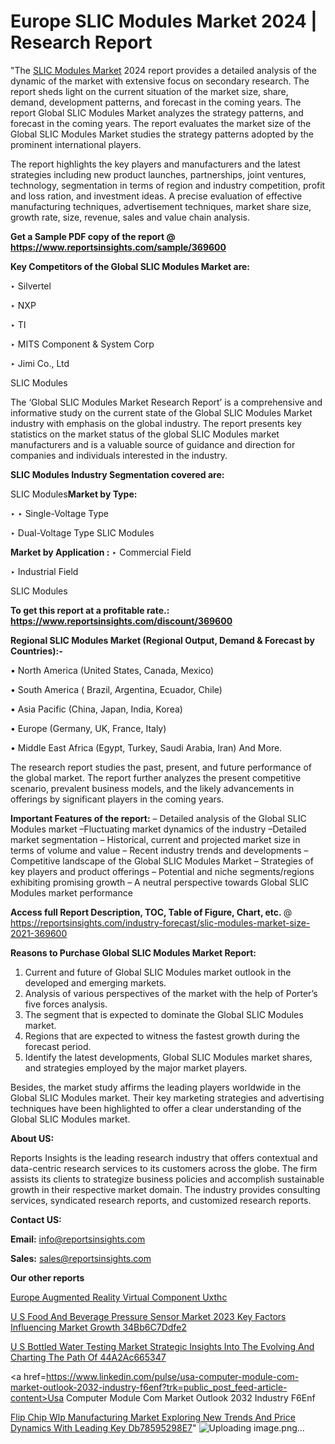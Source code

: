 # Europe SLIC Modules Market 2024 | Research Report

"The <a href=https://www.reportsinsights.com/sample/369600>SLIC Modules Market</a> 2024 report provides a detailed analysis of the dynamic of the market with extensive focus on secondary research. The report sheds light on the current situation of the market size, share, demand, development patterns, and forecast in the coming years. The report Global SLIC Modules Market analyzes the strategy patterns, and forecast in the coming years. The report evaluates the market size of the Global SLIC Modules Market studies the strategy patterns adopted by the prominent international players.

The report highlights the key players and manufacturers and the latest strategies including new product launches, partnerships, joint ventures, technology, segmentation in terms of region and industry competition, profit and loss ration, and investment ideas. A precise evaluation of effective manufacturing techniques, advertisement techniques, market share size, growth rate, size, revenue, sales and value chain analysis.

<strong>Get a Sample PDF copy of the report @ <a href=https://www.reportsinsights.com/sample/369600 style=color:#0000ff;>https://www.reportsinsights.com/sample/369600</a></strong>

<strong>Key Competitors of the Global SLIC Modules Market are:</strong>

‣ Silvertel

‣ NXP

‣ TI

‣ MITS Component & System Corp

‣ Jimi Co., Ltd

SLIC Modules

The ‘Global SLIC Modules Market Research Report’ is a comprehensive and informative study on the current state of the Global SLIC Modules Market industry with emphasis on the global industry. The report presents key statistics on the market status of the global SLIC Modules market manufacturers and is a valuable source of guidance and direction for companies and individuals interested in the industry.

<strong>SLIC Modules Industry Segmentation covered are:</strong>

SLIC Modules<strong>Market by Type:</strong>

‣ ‣ Single-Voltage Type

‣ Dual-Voltage Type
SLIC Modules 

<strong>Market by Application :</strong>
 ‣ Commercial Field

‣ Industrial Field

SLIC Modules

<strong>To get this report at a profitable rate.: <a href=https://www.reportsinsights.com/discount/369600 style=color:#0000ff;>https://www.reportsinsights.com/discount/369600</a></strong>

<strong>Regional SLIC Modules Market (Regional Output, Demand &amp; Forecast by Countries):-</strong>

• North America (United States, Canada, Mexico)

• South America ( Brazil, Argentina, Ecuador, Chile)

• Asia Pacific (China, Japan, India, Korea)

• Europe (Germany, UK, France, Italy)

• Middle East Africa (Egypt, Turkey, Saudi Arabia, Iran) And More.

The research report studies the past, present, and future performance of the global market. The report further analyzes the present competitive scenario, prevalent business models, and the likely advancements in offerings by significant players in the coming years.

<strong>Important Features of the report:</strong>
– Detailed analysis of the Global SLIC Modules market
–Fluctuating market dynamics of the industry
–Detailed market segmentation
– Historical, current and projected market size in terms of volume and value
– Recent industry trends and developments
– Competitive landscape of the Global SLIC Modules Market
– Strategies of key players and product offerings
– Potential and niche segments/regions exhibiting promising growth
– A neutral perspective towards Global SLIC Modules market performance

<strong>Access full Report Description, TOC, Table of Figure, Chart, etc. </strong>@   <a href=https://reportsinsights.com/industry-forecast/slic-modules-market-size-2021-369600 style=color:#0000ff;>https://reportsinsights.com/industry-forecast/slic-modules-market-size-2021-369600</a>

<strong>Reasons to Purchase Global SLIC Modules Market Report:</strong>
1. Current and future of Global SLIC Modules market outlook in the developed and emerging markets.
2. Analysis of various perspectives of the market with the help of Porter’s five forces analysis.
3. The segment that is expected to dominate the Global SLIC Modules market.
4. Regions that are expected to witness the fastest growth during the forecast period.
5. Identify the latest developments, Global SLIC Modules market shares, and strategies employed by the major market players.

Besides, the market study affirms the leading players worldwide in the Global SLIC Modules market. Their key marketing strategies and advertising techniques have been highlighted to offer a clear understanding of the Global SLIC Modules market.

<strong><strong>About US</strong>:</strong>

Reports Insights is the leading research industry that offers contextual and data-centric research services to its customers across the globe. The firm assists its clients to strategize business policies and accomplish sustainable growth in their respective market domain. The industry provides consulting services, syndicated research reports, and customized research reports.

<strong>Contact US:</strong>

<p class=><b>Email:</b> <a href=mailto:info@reportsinsights.com>info@reportsinsights.com</a></p>
<p class=><b>Sales:</b> <a href=mailto:sales@reportsinsights.com>sales@reportsinsights.com</a></p>

<strong>Our other reports</strong>

<a href=https://www.linkedin.com/pulse/europe-augmented-reality-virtual-component-uxthc/>Europe Augmented Reality Virtual Component Uxthc</a>

<a href=https://medium.com/@d7298290/u-s-food-and-beverage-pressure-sensor-market-2023-key-factors-influencing-market-growth-34bb6c7ddfe2>U S Food And Beverage Pressure Sensor Market 2023 Key Factors Influencing Market Growth 34Bb6C7Ddfe2</a>

<a href=https://medium.com/@akitotamura255/u-s-bottled-water-testing-market-strategic-insights-into-the-evolving-and-charting-the-path-of-44a2ac665347>U S Bottled Water Testing Market Strategic Insights Into The Evolving And Charting The Path Of 44A2Ac665347</a>

<a href=https://www.linkedin.com/pulse/usa-computer-module-com-market-outlook-2032-industry-f6enf?trk=public_post_feed-article-content>Usa Computer Module Com Market Outlook 2032 Industry F6Enf</a>

<a href=https://medium.com/@gd336335/flip-chip-wlp-manufacturing-market-exploring-new-trends-and-price-dynamics-with-leading-key-db78595298e7>Flip Chip Wlp Manufacturing Market Exploring New Trends And Price Dynamics With Leading Key Db78595298E7</a>"
![Uploading image.png…]()
